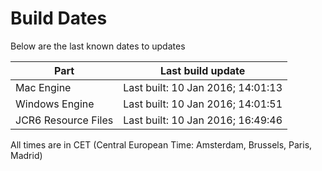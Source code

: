 # Build Dates

Below are the last known dates to updates

Part | Last build update
-----|-----
Mac Engine | Last built: 10 Jan 2016; 14:01:13
Windows Engine | Last built: 10 Jan 2016; 14:01:51
JCR6 Resource Files | Last built: 10 Jan 2016; 16:49:46
All times are in CET (Central European Time: Amsterdam, Brussels, Paris, Madrid)



